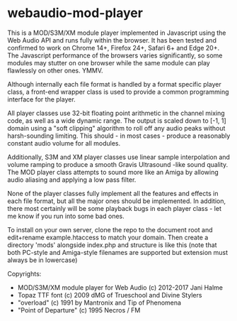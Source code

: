 webaudio-mod-player
===================

This is a MOD/S3M/XM module player implemented in Javascript using the Web Audio API and runs fully within the browser. It
has been tested and confirmed to work on Chrome 14+, Firefox 24+, Safari 6+ and Edge 20+. The Javascript performance of
the browsers varies significantly, so some modules may stutter on one browser while the same module can play flawlessly
on other ones. YMMV.

Although internally each file format is handled by a format specific player class, a front-end wrapper class is used to
provide a common programming interface for the player.

All player classes use 32-bit floating point arithmetic in the channel mixing code, as well as a wide dynamic range. The
output is scaled down to [-1, 1] domain using a "soft clipping" algorithm to roll off any audio peaks without harsh-sounding
limiting. This should - in most cases - produce a reasonably constant audio volume for all modules.

Additionally, S3M and XM player classes use linear sample interpolation and volume ramping to produce a smooth Gravis
Ultrasound -like sound quality. The MOD player class attempts to sound more like an Amiga by allowing audio aliasing and
applying a low pass filter.

None of the player classes fully implement all the features and effects in each file format, but all the major ones should
be implemented. In addition, there most certainly will be some playback bugs in each player class - let me know if you run
into some bad ones. 

To install on your own server, clone the repo to the document root and edit+rename example.htaccess to match your domain.
Then create a directory 'mods' alongside index.php and structure is like this (note that both PC-style and Amiga-style filenames are supported but extension must always be in lowercase)

Copyrights:
- MOD/S3M/XM module player for Web Audio (c) 2012-2017 Jani Halme
- Topaz TTF font (c) 2009 dMG of Trueschool and Divine Stylers
- "overload" (c) 1991 by Mantronix and Tip of Phenomena
- "Point of Departure" (c) 1995 Necros / FM
